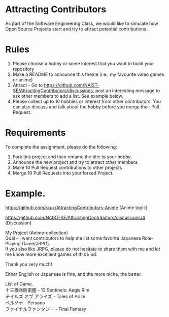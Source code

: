 # Attracting Contributors
As part of the Software Engineering Class, we would like to simulate how Open Source Projects start and try to attract potential contributions.

# Rules

1. Please choose a hobby or some interest that you want to build your repository
2. Make a README to announce this theme (i.e., my favourite video games or anime)
3. Attract - Go to https://github.com/NAIST-SE/AttractingContributors/discussions, post an interesting message to ask other members to add a list. See example below.
4. Please collect up to 10 hobbies or interest from other contributors. You can also discuss and talk about the hobby before you merge their Pull Request.

# Requirements
To complete the assignment, please do the following:
1. Fork this project and then rename the title to your hobby. 
2. Announce the new project and try to attract other members.
3. Make 10 Pull Request contributions to other projects
4. Merge 10 Pull Requests into your forked Project.

# Example. 
https://github.com/raux/AttractingContributors-Anime (Anime topic)

https://github.com/NAIST-SE/AttractingContributors/discussions/4 (Discussion)

My Project (Anime-collection)<br/>
Goal - I want contributors to help me list some favorite Japanese Role-Playing Game(JRPG).<br/>
If you also like JRPG, please do not hesitate to share them with me and let me know more excellent games of this kind. <br/>

Thank you very much!

Either English or Japanese is fine, and the more niche, the better.

List of Game.<br/>
十三機兵防衛圏 - 13 Sentinels: Aegis Rim<br/>
テイルズ オブ アライズ - Tales of Arise<br/>
ペルソナ - Persona<br/>
ファイナルファンタジー - Final Fantasy<br/>
